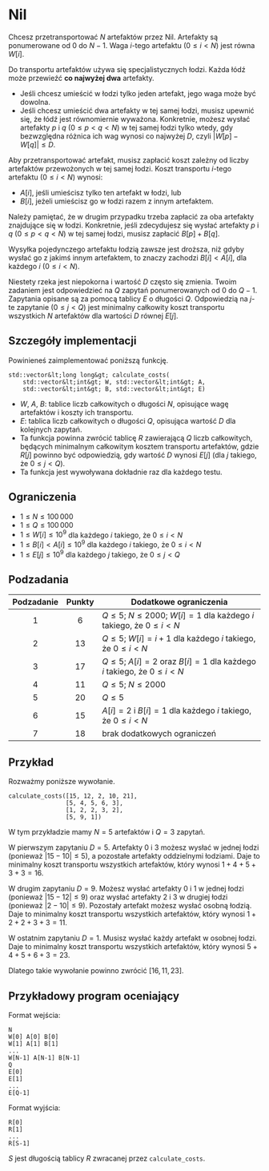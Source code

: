 # Nil

Chcesz przetransportować $N$ artefaktów przez Nil.
Artefakty są ponumerowane od $0$ do $N-1$.
Waga $i$-tego artefaktu ($0 \leq i < N$) jest równa $W[i]$.

Do transportu artefaktów używa się specjalistycznych łodzi.
Każda łódź może przewieźć **co najwyżej dwa** artefakty.

* Jeśli chcesz umieścić w łodzi tylko jeden artefakt, jego waga może być dowolna.
* Jeśli chcesz umieścić dwa artefakty w tej samej łodzi, musisz upewnić się, że łódź jest równomiernie wyważona. Konkretnie, możesz wysłać artefakty $p$ i $q$ ($0 \leq p < q < N$) w tej samej łodzi tylko wtedy, gdy bezwzględna różnica ich wag wynosi co najwyżej $D$, czyli $|W[p] - W[q]| \leq D$.

Aby przetransportować artefakt, musisz zapłacić koszt zależny od liczby artefaktów przewożonych w tej samej łodzi.
Koszt transportu $i$-tego artefaktu ($0 \leq i < N$) wynosi:

* $A[i]$, jeśli umieścisz tylko ten artefakt w łodzi, lub
* $B[i]$, jeżeli umieścisz go w łodzi razem z innym artefaktem.

Należy pamiętać, że w drugim przypadku trzeba zapłacić za oba artefakty znajdujące się w łodzi. Konkretnie, jeśli zdecydujesz się wysłać artefakty $p$ i $q$ ($0 \leq p < q < N$) w tej samej łodzi, musisz zapłacić $B[p] + B[q]$.

Wysyłka pojedynczego artefaktu łodzią zawsze jest droższa, niż gdyby wysłać go z jakimś innym artefaktem, to znaczy zachodzi $B[i] < A[i]$, dla każdego $i$ ($0 \leq i < N$).

Niestety rzeka jest niepokorna i wartość $D$ często się zmienia.
Twoim zadaniem jest odpowiedzieć na $Q$ zapytań ponumerowanych od $0$ do $Q-1$.
Zapytania opisane są za pomocą tablicy $E$ o długości $Q$.
Odpowiedzią na $j$-te zapytanie ($0 \leq j < Q$) jest minimalny całkowity koszt transportu wszystkich $N$ artefaktów dla wartości $D$ równej $E[j]$.

## Szczegóły implementacji

Powinieneś zaimplementować poniższą funkcję.

```
std::vector&lt;long long&gt; calculate_costs(
    std::vector&lt;int&gt; W, std::vector&lt;int&gt; A, 
    std::vector&lt;int&gt; B, std::vector&lt;int&gt; E)
```

* $W$, $A$, $B$: tablice liczb całkowitych o długości $N$, opisujące wagę artefaktów i koszty ich transportu.
* $E$: tablica liczb całkowitych o długości $Q$, opisująca wartość $D$ dla kolejnych zapytań.
* Ta funkcja powinna zwrócić tablicę $R$ zawierającą $Q$ liczb całkowitych, będących minimalnym całkowitym kosztem transportu artefaktów, gdzie $R[j]$ powinno być odpowiedzią, gdy wartość $D$ wynosi $E[j]$ (dla $j$ takiego, że $0 \leq j < Q$).
* Ta funkcja jest wywoływana dokładnie raz dla każdego testu.

## Ograniczenia

* $1 \leq N \leq 100\,000$
* $1 \leq Q \leq 100\,000$
* $1 \leq W[i] \leq 10^{9}$
   dla każdego $i$ takiego, że $0 \leq i < N$
* $1 \leq B[i] < A[i] \leq 10^{9}$
   dla każdego $i$ takiego, że $0 \leq i < N$
* $1 \leq E[j] \leq 10^{9}$
   dla każdego $j$ takiego, że $0 \leq j < Q$

## Podzadania

| Podzadanie | Punkty  | Dodatkowe ograniczenia |
| :-----: | :----: | ---------------------- |
| 1       | $6$    | $Q \leq 5$; $N \leq 2000$; $W[i] = 1$ dla każdego $i$ takiego, że $0 \leq i < N$
| 2       | $13$   | $Q \leq 5$; $W[i] = i+1$ dla każdego $i$ takiego, że $0 \leq i < N$
| 3       | $17$   | $Q \leq 5$; $A[i] = 2$ oraz $B[i] = 1$ dla każdego $i$ takiego, że $0 \leq i < N$
| 4       | $11$   | $Q \leq 5$; $N \leq 2000$
| 5       | $20$   | $Q \leq 5$
| 6       | $15$   | $A[i] = 2$ i $B[i] = 1$ dla każdego $i$ takiego, że $0 \leq i < N$
| 7       | $18$   | brak dodatkowych ograniczeń

## Przykład

Rozważmy poniższe wywołanie.

```
calculate_costs([15, 12, 2, 10, 21],
                [5, 4, 5, 6, 3],
                [1, 2, 2, 3, 2],
                [5, 9, 1])
```

W tym przykładzie mamy $N = 5$ artefaktów i $Q = 3$ zapytań.

W pierwszym zapytaniu $D = 5$.
Artefakty $0$ i $3$ możesz wysłać w jednej łodzi (ponieważ $|15 - 10| \leq 5$), a pozostałe artefakty oddzielnymi łodziami.
Daje to minimalny koszt transportu wszystkich artefaktów, który wynosi $1+4+5+3+3 = 16$.

W drugim zapytaniu $D = 9$.
Możesz wysłać artefakty $0$ i $1$ w jednej łodzi (ponieważ $|15 - 12| \leq 9$) oraz wysłać artefakty $2$ i $3$ w drugiej łodzi (ponieważ $|2 - 10| \leq 9$).
Pozostały artefakt możesz wysłać osobną łodzią.
Daje to minimalny koszt transportu wszystkich artefaktów, który wynosi $1+2+2+3+3 = 11$.

W ostatnim zapytaniu $D = 1$.
Musisz wysłać każdy artefakt w osobnej łodzi.
Daje to minimalny koszt transportu wszystkich artefaktów, który wynosi $5+4+5+6+3 = 23$.

Dlatego takie wywołanie powinno zwrócić $[16, 11, 23]$.

## Przykładowy program oceniający

Format wejścia:

```
N
W[0] A[0] B[0]
W[1] A[1] B[1]
...
W[N-1] A[N-1] B[N-1]
Q
E[0]
E[1]
...
E[Q-1]
```

Format wyjścia:

```
R[0]
R[1]
...
R[S-1]
```

$S$ jest długością tablicy $R$ zwracanej przez `calculate_costs`.